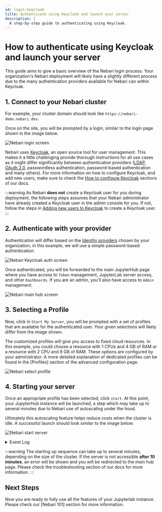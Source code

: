 ```yaml
---
id: login-keycloak
title: Authenticate using Keycloak and launch your server
description: |
  A step-by-step guide to authenticating using Keycloak.
---
```


# How to authenticate using Keycloak and launch your server

This guide aims to give a basic overview of the Nebari login process. Your organization's Nebari deployment will likely have a slightly different process due to the many
authentication providers available for Nebari can within Keycloak.

## 1. Connect to your Nebari cluster

For example, your cluster domain should look like `https://nebari-demo.nebari.dev`.

Once on the site, you will be prompted by a login, similar to
the login page shown in the image below.

![Nebari login screen](/img/how-tos/nebari_login_screen.png)

Nebari uses [Keycloak](https://www.keycloak.org/), an open source tool for user management. This makes it a little challenging provide thorough instructions for all use cases as it might differ significantly between
authentication providers ([LDAP](https://pt.wikipedia.org/wiki/LDAP), [OAuth 2.0](https://oauth.net/2/), passwordless authentication, password-based authentication and many others). For more information on how to configure Keycloak, and add new users, make sure to check the [How to configure Keycloak](/how-tos/configuring-keycloak) sections of our docs.

:::warning
As Nebari **does not** create a Keycloak user for you during deployment, the following steps assumes that your Nebari administrator have already created a Keycloak user in the admin console for you. If not, follow the steps in [Adding new users to Keycloak](/how-tos/configuring-keycloak#adding-a-nebari-user) to create a Keycloak user.
:::

## 2. Authenticate with your provider

Authentication will differ based on the [Identity providers](https://www.keycloak.org/docs/latest/server_admin/#_identity_broker) chosen by your organization, in this example, we will use a simple password-based authentication.

![Nebari Keycloak auth screen](/img/how-tos/keycloak_nebari_login.png)

Once authenticated, you will be forwarded to the main JupyterHub page where you have access to `Token` management, JupyterLab server access, and other `Dashboards`. If you are an admin, you'll also have access to `Admin` management.

![Nebari main hub screen](/img/how-tos/nebari_main_hub_page.png)

## 3. Selecting a Profile

Now, click in `Start My Server`, you will be prompted with a set of profiles that are available for the authenticated user. Your given selections will likely differ from
the image shown.

The customized profiles will give you access to fixed cloud resources. In this example, you could choose a resource with 1 CPUs and 4 GB of RAM or a resource with 2 CPU and 8 GB of RAM.
These options are configured by your administrator. A more detailed explanation of dedicated profiles can be found in the [Profiles] section of
the advanced configuration page.

![Nebari select profile](/img/how-tos/nebari_select_profile.png)

## 4. Starting your server

Once an appropriate profile has been selected, click `start`. At this point, your JupyterHub instance will be launched, a step which may take up to several minutes due to Nebari use
of autoscaling under the hood.

Ultimately this autoscaling feature helps reduce costs when the cluster is idle. A successful launch should look similar to the image below.

![Nebari start server](/img/how-tos/nebari_server_start.png)

<details>
<summary>Event Log</summary>

During this time you might see some log messages regarding the autoscaling process. Those logs can be fully expanded by clinking in the **Event Log** button. They should look similar to the following:

<!-- Needs to cut down this image -->

![Nebari event log](/img/how-tos/keycloak_start_event_logs.png)

</details>

:::warning
The starting up sequence can take up to several minutes, depending on the size of the cluster. If the server is not accessible **after 10 minutes**, an error will be shown and you will be redirected to the main hub page. Please check the troubleshooting section of our docs for more information.
:::

## Next Steps

Now you are ready to fully use all the features of your Jupyterlab instance. Please check our [Nebari 101] section for more information.

<!-- Once your JupyterHub instance has been launched you will notice a selection of available Python environments. These environments will also represent the different kernel choices
available for your notebooks. They are created and managed by conda-store and can be easily configured. Learn more at
[Managing environments](/tutorials/creating-new-environments).

![Nebari kernel selection](/img/how-tos/nebari_kernel_selection.png)

From the Launcher, you can choose a JupyterLab notebook with a given conda environment. Note that kernels can take several seconds to become responsive. The circle in the top
right-hand corner is a good indicator of the status of the kernel. A lightning bold means that the kernel has started, but it is not yet ready to run code. An open circle means
it's ready. -->

